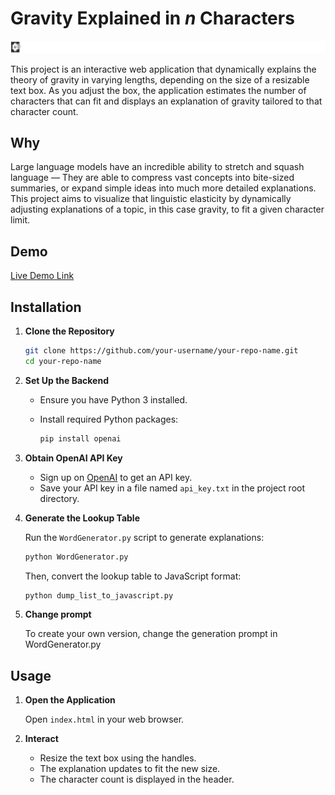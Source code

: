 # Gravity Explained in *n* Characters

![Expanding and shrinking gravity explanation text](./gravity_example.gif)

This project is an interactive web application that dynamically explains the theory of gravity in varying lengths, depending on the size of a resizable text box. As you adjust the box, the application estimates the number of characters that can fit and displays an explanation of gravity tailored to that character count.

## Why

Large language models have an incredible ability to stretch and squash language — They are able to compress vast concepts into bite-sized summaries, or expand simple ideas into much more detailed explanations. This project aims to visualize that linguistic elasticity by dynamically adjusting explanations of a topic, in this case gravity, to fit a given character limit.

## Demo

[Live Demo Link](https://matthiasheim3d.github.io/gravity-explained-in-n-characters/)

## Installation

1. **Clone the Repository**

   ```bash
   git clone https://github.com/your-username/your-repo-name.git
   cd your-repo-name
   ```

2. **Set Up the Backend**

   - Ensure you have Python 3 installed.
   - Install required Python packages:

     ```bash
     pip install openai
     ```

3. **Obtain OpenAI API Key**

   - Sign up on [OpenAI](https://openai.com/) to get an API key.
   - Save your API key in a file named `api_key.txt` in the project root directory.

4. **Generate the Lookup Table**

   Run the `WordGenerator.py` script to generate explanations:

   ```bash
   python WordGenerator.py
   ```

   Then, convert the lookup table to JavaScript format:

   ```bash
   python dump_list_to_javascript.py
   ```

5. **Change prompt**

   To create your own version, change the generation prompt in WordGenerator.py 

## Usage

1. **Open the Application**

   Open `index.html` in your web browser.

2. **Interact**

   - Resize the text box using the handles.
   - The explanation updates to fit the new size.
   - The character count is displayed in the header.
